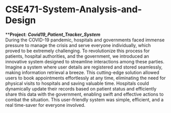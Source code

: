 # CSE471-System-Analysis-and-Design <br />
****Project**: ***Covid19_Patient_Tracker_System***<br />
During the COVID-19 pandemic, hospitals and governments faced immense pressure to manage the crisis and serve everyone individually, which proved to be extremely challenging. To revolutionize this process for patients, hospital authorities, and the government, we introduced an innovative system designed to streamline interactions among these parties. Imagine a system where user details are registered and stored seamlessly, making information retrieval a breeze. This cutting-edge solution allowed users to book appointments effortlessly at any time, eliminating the need for physical visits to hospitals and saving valuable time. Hospitals could dynamically update their records based on patient status and efficiently share this data with the government, enabling swift and effective actions to combat the situation. This user-friendly system was simple, efficient, and a real time-saver for everyone involved.






 
